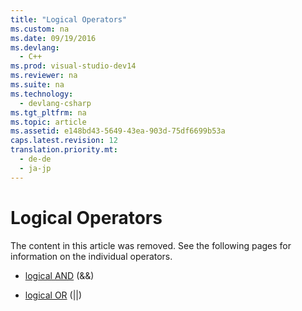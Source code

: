 ```yaml
---
title: "Logical Operators"
ms.custom: na
ms.date: 09/19/2016
ms.devlang: 
  - C++
ms.prod: visual-studio-dev14
ms.reviewer: na
ms.suite: na
ms.technology: 
  - devlang-csharp
ms.tgt_pltfrm: na
ms.topic: article
ms.assetid: e148bd43-5649-43ea-903d-75df6699b53a
caps.latest.revision: 12
translation.priority.mt: 
  - de-de
  - ja-jp
---
```

# Logical Operators
The content in this article was removed. See the following pages for information on the individual operators.  
  
-   [logical AND](../vs140/Logical-AND-Operator----.md) (&&)  
  
-   [logical OR](../vs140/Logical-OR-Operator----.md) (&#124;&#124;)